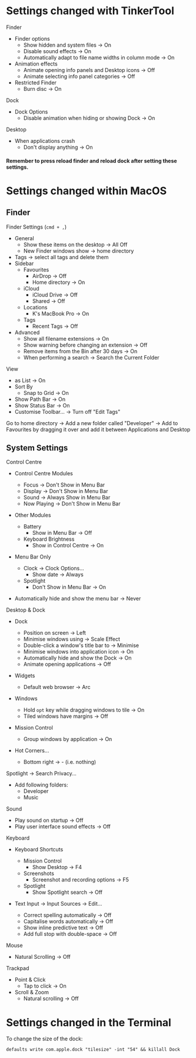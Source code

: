 # Settings changed with TinkerTool

Finder

- Finder options
  - Show hidden and system files -> On
  - Disable sound effects -> On
  - Automatically adapt to file name widths in column mode -> On
- Animation effects
  - Animate opening info panels and Desktop icons -> Off
  - Animate selecting info panel categories -> Off
- Restricted Finder
  - Burn disc -> On

Dock

- Dock Options
  - Disable animation when hiding or showing Dock -> On

Desktop

- When applications crash
  - Don't display anything -> On

#### Remember to press reload finder and reload dock after setting these settings.

# Settings changed within MacOS

## Finder

Finder Settings (`cmd + ,`)

- General
  - Show these items on the desktop -> All Off
  - New Finder windows show -> home directory
- Tags -> select all tags and delete them
- Sidebar
  - Favourites
    - AirDrop -> Off
    - Home directory -> On
  - iCloud
    - iCloud Drive -> Off
    - Shared -> Off
  - Locations
    - K's MacBook Pro -> On
  - Tags
    - Recent Tags -> Off
- Advanced
  - Show all filename extensions -> On
  - Show warning before changing an extension -> Off
  - Remove items from the Bin after 30 days -> On
  - When performing a search -> Search the Current Folder

View

- as List -> On
- Sort By
  - Snap to Grid -> On
- Show Path Bar -> On
- Show Status Bar -> On
- Customise Toolbar... -> Turn off "Edit Tags"

Go to home directory -> Add a new folder called "Developer" -> Add to Favourites by dragging it over and add it between Applications and Desktop

## System Settings

Control Centre

- Control Centre Modules

  - Focus -> Don't Show in Menu Bar
  - Display -> Don't Show in Menu Bar
  - Sound -> Always Show in Menu Bar
  - Now Playing -> Don't Show in Menu Bar

- Other Modules
  - Battery
    - Show in Menu Bar -> Off
  - Keyboard Brightness
    - Show in Control Centre -> On
- Menu Bar Only
  - Clock -> Clock Options...
    - Show date -> Always
  - Spotlight
    - Don't Show in Menu Bar -> On
- Automatically hide and show the menu bar -> Never

Desktop & Dock

- Dock

  - Position on screen -> Left
  - Minimise windows using -> Scale Effect
  - Double-click a window's title bar to -> Minimise
  - Minimise windows into application icon -> On
  - Automatically hide and show the Dock -> On
  - Animate opening applications -> Off

- Widgets

  - Default web browser -> Arc

- Windows

  - Hold `opt` key while dragging windows to tile -> On
  - Tiled windows have margins -> Off

- Mission Control

  - Group windows by application -> On

- Hot Corners...
  - Bottom right -> - (i.e. nothing)

Spotlight -> Search Privacy...

- Add following folders:
  - Developer
  - Music

Sound

- Play sound on startup -> Off
- Play user interface sound effects -> Off

Keyboard

- Keyboard Shortcuts

  - Mission Control
    - Show Desktop -> F4
  - Screenshots
    - Screenshot and recording options -> F5
  - Spotlight
    - Show Spotlight search -> Off

- Text Input -> Input Sources -> Edit...
  - Correct spelling automatically -> Off
  - Capitalise words automatically -> Off
  - Show inline predictive text -> Off
  - Add full stop with double-space -> Off

Mouse

- Natural Scrolling -> Off

Trackpad

- Point & Click
  - Tap to click -> On
- Scroll & Zoom
  - Natural scrolling -> Off

# Settings changed in the Terminal

To change the size of the dock:

```
defaults write com.apple.dock "tilesize" -int "54" && killall Dock
```
